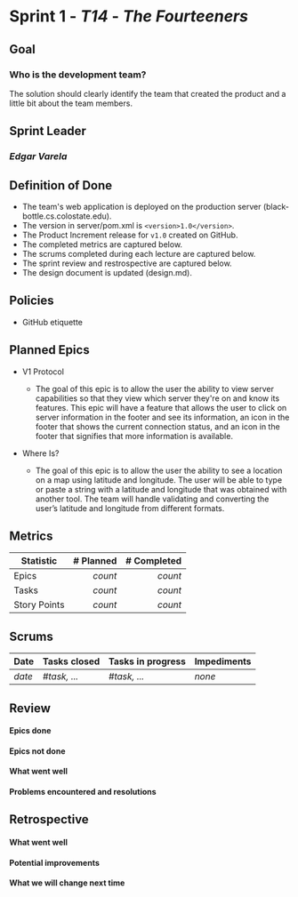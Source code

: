 # Sprint 1 - *T14* - *The Fourteeners*

## Goal
### Who is the development team?
The solution should clearly identify the team that created the product and a little bit about the team members.

## Sprint Leader
### *Edgar Varela*

## Definition of Done

* The team's web application is deployed on the production server (black-bottle.cs.colostate.edu).
* The version in server/pom.xml is `<version>1.0</version>`.
* The Product Increment release for `v1.0` created on GitHub.
* The completed metrics are captured below.
* The scrums completed during each lecture are captured below.
* The sprint review and restrospective are captured below.
* The design document is updated (design.md).


## Policies

* GitHub etiquette


## Planned Epics
* V1 Protocol
  * The goal of this epic is to allow the user the ability to view server capabilities so that they view which server they're on and know its features. This epic will have a feature that allows the user to click on server information in the footer and see its information, an icon in the footer that shows the current connection status, and an icon in the footer that signifies that more information is available.

* Where Is?
  * The goal of this epic is to allow the user the ability to see a location on a map using latitude and longitude. The user will be able to type or paste a string with a latitude and longitude that was obtained with another tool. The team will handle validating and converting the user’s latitude and longitude from different formats. 


## Metrics

| Statistic | # Planned | # Completed |
| --- | ---: | ---: |
| Epics | *count* | *count* |
| Tasks |  *count*   | *count* | 
| Story Points |  *count*  | *count* | 


## Scrums

| Date | Tasks closed  | Tasks in progress | Impediments |
| :--- | :--- | :--- | :--- |
| *date* | *#task, ...* | *#task, ...* | *none* | 


## Review

#### Epics done  

#### Epics not done 

#### What went well

#### Problems encountered and resolutions


## Retrospective

#### What went well

#### Potential improvements

#### What we will change next time
